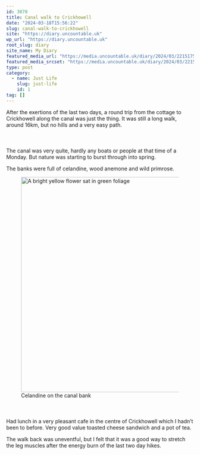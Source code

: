 ```yaml
---
id: 3078
title: Canal walk to Crickhowell
date: "2024-03-18T15:56:22"
slug: canal-walk-to-crickhowell
site: "https://diary.uncountable.uk"
wp_url: "https://diary.uncountable.uk"
root_slug: diary
site_name: My Diary
featured_media_url: "https://media.uncountable.uk/diary/2024/03/22151750/IMG20240318142302.webp"
featured_media_srcset: "https://media.uncountable.uk/diary/2024/03/22151750/IMG20240318142302-300x162.webp 300w, https://media.uncountable.uk/diary/2024/03/22151750/IMG20240318142302-1024x551.webp 1024w, https://media.uncountable.uk/diary/2024/03/22151750/IMG20240318142302-150x150.webp 150w, https://media.uncountable.uk/diary/2024/03/22151750/IMG20240318142302-640x345.webp 640w, https://media.uncountable.uk/diary/2024/03/22151750/IMG20240318142302.webp 2000w"
type: post
category:
  - name: Just Life
    slug: just-life
    id: 1
tag: []
---
```



<p>After the exertions of the last two days, a round trip from the cottage to Crickhowell along the canal was just the thing.  It was still a long walk, around 16km, but no hills and a very easy path.</p>


<style>.kb-row-layout-id3078_99d82c-de > .kt-row-column-wrap{align-content:start;}:where(.kb-row-layout-id3078_99d82c-de > .kt-row-column-wrap) > .wp-block-kadence-column{justify-content:start;}.kb-row-layout-id3078_99d82c-de > .kt-row-column-wrap{column-gap:var(--global-kb-gap-md, 2rem);row-gap:var(--global-kb-gap-md, 2rem);padding-top:var(--global-kb-spacing-sm, 1.5rem);padding-bottom:var(--global-kb-spacing-sm, 1.5rem);grid-template-columns:repeat(2, minmax(0, 1fr));}.kb-row-layout-id3078_99d82c-de > .kt-row-layout-overlay{opacity:0.30;}@media all and (max-width: 1024px){.kb-row-layout-id3078_99d82c-de > .kt-row-column-wrap{grid-template-columns:repeat(2, minmax(0, 1fr));}}@media all and (max-width: 767px){.kb-row-layout-id3078_99d82c-de > .kt-row-column-wrap{grid-template-columns:minmax(0, 1fr);}.kb-row-layout-id3078_99d82c-de > .kt-row-column-wrap > .wp-block-kadence-column:nth-of-type(1){order:2;}.kb-row-layout-id3078_99d82c-de > .kt-row-column-wrap > .wp-block-kadence-column:nth-of-type(2){order:1;}.kb-row-layout-id3078_99d82c-de > .kt-row-column-wrap > .wp-block-kadence-column:nth-of-type(3){order:12;}.kb-row-layout-id3078_99d82c-de > .kt-row-column-wrap > .wp-block-kadence-column:nth-of-type(4){order:11;}.kb-row-layout-id3078_99d82c-de > .kt-row-column-wrap > .wp-block-kadence-column:nth-of-type(5){order:22;}.kb-row-layout-id3078_99d82c-de > .kt-row-column-wrap > .wp-block-kadence-column:nth-of-type(6){order:21;}.kb-row-layout-id3078_99d82c-de > .kt-row-column-wrap > .wp-block-kadence-column:nth-of-type(7){order:32;}.kb-row-layout-id3078_99d82c-de > .kt-row-column-wrap > .wp-block-kadence-column:nth-of-type(8){order:31;}}</style><div class="kb-row-layout-wrap kb-row-layout-id3078_99d82c-de alignnone wp-block-kadence-rowlayout"><div class="kt-row-column-wrap kt-has-2-columns kt-row-layout-equal kt-tab-layout-inherit kt-mobile-layout-row kt-row-valign-top">
<style>.kadence-column3078_009e7c-2a > .kt-inside-inner-col,.kadence-column3078_009e7c-2a > .kt-inside-inner-col:before{border-top-left-radius:0px;border-top-right-radius:0px;border-bottom-right-radius:0px;border-bottom-left-radius:0px;}.kadence-column3078_009e7c-2a > .kt-inside-inner-col{column-gap:var(--global-kb-gap-sm, 1rem);}.kadence-column3078_009e7c-2a > .kt-inside-inner-col{flex-direction:column;}.kadence-column3078_009e7c-2a > .kt-inside-inner-col > .aligncenter{width:100%;}.kadence-column3078_009e7c-2a > .kt-inside-inner-col:before{opacity:0.3;}.kadence-column3078_009e7c-2a{position:relative;}@media all and (max-width: 1024px){.kadence-column3078_009e7c-2a > .kt-inside-inner-col{flex-direction:column;justify-content:center;}}@media all and (max-width: 767px){.kadence-column3078_009e7c-2a > .kt-inside-inner-col{flex-direction:column;justify-content:center;}}</style>
<div class="wp-block-kadence-column kadence-column3078_009e7c-2a"><div class="kt-inside-inner-col">
<p>The canal was very quite, hardly any boats or people at that time of a Monday.  But nature was starting to burst through into spring.</p>



<p>The banks were full of celandine, wood anemone and wild primrose.</p>
</div></div>


<style>.kadence-column3078_0a5d54-6c > .kt-inside-inner-col,.kadence-column3078_0a5d54-6c > .kt-inside-inner-col:before{border-top-left-radius:0px;border-top-right-radius:0px;border-bottom-right-radius:0px;border-bottom-left-radius:0px;}.kadence-column3078_0a5d54-6c > .kt-inside-inner-col{column-gap:var(--global-kb-gap-sm, 1rem);}.kadence-column3078_0a5d54-6c > .kt-inside-inner-col{flex-direction:column;}.kadence-column3078_0a5d54-6c > .kt-inside-inner-col > .aligncenter{width:100%;}.kadence-column3078_0a5d54-6c > .kt-inside-inner-col:before{opacity:0.3;}.kadence-column3078_0a5d54-6c{position:relative;}@media all and (max-width: 1024px){.kadence-column3078_0a5d54-6c > .kt-inside-inner-col{flex-direction:column;justify-content:center;}}@media all and (max-width: 767px){.kadence-column3078_0a5d54-6c > .kt-inside-inner-col{flex-direction:column;justify-content:center;}}</style>
<div class="wp-block-kadence-column kadence-column3078_0a5d54-6c"><div class="kt-inside-inner-col">
<figure class="wp-block-image size-large"><img loading="lazy" decoding="async" width="1024" height="576" src="https://media.uncountable.uk/diary/2024/03/22151749/IMG20240318113125-1024x576.webp" alt="A bright yellow flower sat in green foliage" class="wp-image-3066" srcset="https://media.uncountable.uk/diary/2024/03/22151749/IMG20240318113125-1024x576.webp 1024w, https://media.uncountable.uk/diary/2024/03/22151749/IMG20240318113125-300x169.webp 300w, https://media.uncountable.uk/diary/2024/03/22151749/IMG20240318113125-640x360.webp 640w, https://media.uncountable.uk/diary/2024/03/22151749/IMG20240318113125.webp 2000w" sizes="auto, (max-width: 1024px) 100vw, 1024px" /><figcaption class="wp-element-caption">Celandine on the canal bank</figcaption></figure>
</div></div>

</div></div>


<p>Had lunch in a very pleasant cafe in the centre of Crickhowell which I hadn&#8217;t been to before.  Very good value toasted cheese sandwich and a pot of tea.</p>



<p>The walk back was uneventful, but I felt that it was a good way to stretch the leg muscles after the energy burn of the last two day hikes.</p>
